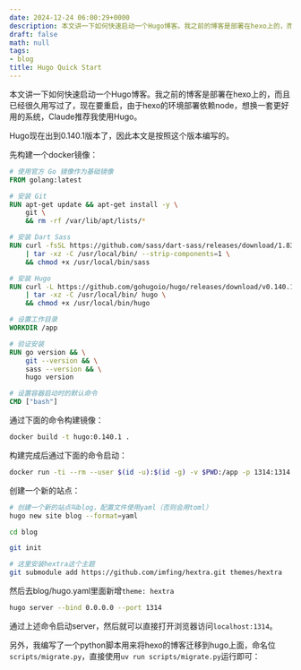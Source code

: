 ```yaml
---
date: 2024-12-24 06:00:29+0000
description: 本文讲一下如何快速启动一个Hugo博客。我之前的博客是部署在hexo上的，而且已经很久用写过了，现在要重启，由于hexo的环境部署依赖node，想换一套更好用的系统，Claude推荐我使用Hugo。
draft: false
math: null
tags:
- blog
title: Hugo Quick Start
---
```


本文讲一下如何快速启动一个Hugo博客。我之前的博客是部署在hexo上的，而且已经很久用写过了，现在要重启，由于hexo的环境部署依赖node，想换一套更好用的系统，Claude推荐我使用Hugo。

<!--more-->

Hugo现在出到0.140.1版本了，因此本文是按照这个版本编写的。

先构建一个docker镜像：

```dockerfile
# 使用官方 Go 镜像作为基础镜像
FROM golang:latest

# 安装 Git
RUN apt-get update && apt-get install -y \
    git \
    && rm -rf /var/lib/apt/lists/*

# 安装 Dart Sass
RUN curl -fsSL https://github.com/sass/dart-sass/releases/download/1.83.0/dart-sass-1.83.0-linux-x64.tar.gz \
    | tar -xz -C /usr/local/bin/ --strip-components=1 \
    && chmod +x /usr/local/bin/sass

# 安装 Hugo
RUN curl -L https://github.com/gohugoio/hugo/releases/download/v0.140.1/hugo_0.140.1_linux-amd64.tar.gz \
    | tar -xz -C /usr/local/bin/ hugo \
    && chmod +x /usr/local/bin/hugo

# 设置工作目录
WORKDIR /app

# 验证安装
RUN go version && \
    git --version && \
    sass --version && \
    hugo version

# 设置容器启动时的默认命令
CMD ["bash"]
```

通过下面的命令构建镜像：

```bash
docker build -t hugo:0.140.1 .
```

构建完成后通过下面的命令启动：

```bash
docker run -ti --rm --user $(id -u):$(id -g) -v $PWD:/app -p 1314:1314 hugo:0.140.1 bash
```

创建一个新的站点：

```bash
# 创建一个新的站点叫blog，配置文件使用yaml（否则会用toml）
hugo new site blog --format=yaml

cd blog

git init

# 这里安装hextra这个主题
git submodule add https://github.com/imfing/hextra.git themes/hextra
```

然后去blog/hugo.yaml里面新增`theme: hextra`

```bash
hugo server --bind 0.0.0.0 --port 1314
```

通过上述命令启动server，然后就可以直接打开浏览器访问`localhost:1314`。

另外，我编写了一个python脚本用来将hexo的博客迁移到hugo上面，命名位`scripts/migrate.py`，直接使用`uv run scripts/migrate.py`运行即可：